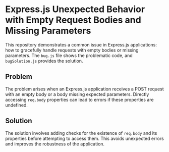 # Express.js Unexpected Behavior with Empty Request Bodies and Missing Parameters

This repository demonstrates a common issue in Express.js applications: how to gracefully handle requests with empty bodies or missing parameters.  The `bug.js` file shows the problematic code, and `bugSolution.js` provides the solution.

## Problem

The problem arises when an Express.js application receives a POST request with an empty body or a body missing expected parameters.  Directly accessing `req.body` properties can lead to errors if these properties are undefined.

## Solution

The solution involves adding checks for the existence of `req.body` and its properties before attempting to access them.  This avoids unexpected errors and improves the robustness of the application.